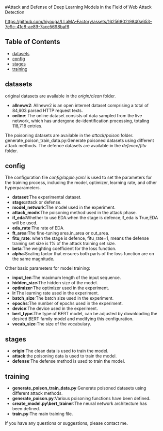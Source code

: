 

#Attack and Defense of Deep Learning Models in the Field of Web Attack Detection

https://github.com/hiyouga/LLaMA-Factory/assets/16256802/9840a653-7e9c-41c8-ae89-7ace5698baf6



## Table of Contents

- [datasets](#datasets)
- [config](#config)
- [stages](#stages)
- [training](#training)


## datasets
original datasets are available in the *origin/clean* folder. 
- **allnewv2**: Allnewv2 is an open internet dataset comprising a total of 84,603 parsed HTTP request texts.
- **online**: The online dataset consists of data sampled from the live network, which has undergone de-identification processing, totaling 118,718 entries.

The poisoning datasets are available in the *attack/poison* folder.
generate_poison_train_data.py:Generate poisoned datasets using different attack methods.
The defence datasets are available in the  *defence/fitu* folder.

## config

The configuration file  *config/apple.yaml*  is used to set the parameters for the training process, including the model, optimizer, learning rate, and other hyperparameters.
- **dataset**:The experimental dataset.
- **stage**:attack or defense.
- **model_network**:The model used in the experiment.
- **attack_mode**:The poisoning method used in the attack phase.
- **if_eda**:Whether to use EDA.when the stage is defence,if_eda is True,EDA will be used.
- **eda_rate**:The rate of EDA.
- **ft_area**:The fine-tuning area.in_area or out_area.
- **fitu_rate**: when the stage is defence, fitu_rate=1, means the defense training set size is 1% of the attack
training set size. 
- **beta**:The weighting coefficient for the loss function.
- **alpha**:Scaling factor that ensures both parts of the loss function are on the same magnitude.

Other basic parameters for model training:
- **input_len**:The maximum length of the input sequence.
- **hidden_size**:The hidden size of the model.
- **optimizer**:The optimizer used in the experiment.
- **lr**:The learning rate used in the experiment.
- **batch_size**:The batch size used in the experiment.
- **epochs**:The number of epochs used in the experiment.
- **device**:The device used in the experiment.
- **bert_type**:The type of BERT model, can be adjusted by downloading the desired BERT family model and modifying this configuration.
- **vocab_size**:The size of the vocabulary.

## stages
- **origin**:The clean data is used to train the model.
- **attack**:the poisoning data is used to train the model.
- **defense**:The defense method is used to train the model.

## training
- **generate_poison_train_data.py**:Generate poisoned datasets using different attack methods.
- **generate_poison.py**:Various poisoning functions have been defined.
- **create_model.py\bert_trainer**:The neural network architecture has been defined.
- **train.py**:The main training file.

If you have any questions or suggestions, please contact me.